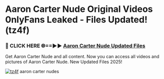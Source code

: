 # Aaron Carter Nude Original Videos 0nlyFans Leaked - Files Updated! (tz4f)

<h3>🔴 CLICK HERE 🌐==►► <a href="https://tinyurl.com/52m3yx9h" rel="nofollow">Aaron Carter Nude Updated Files</a></h3>

Get Aaron Carter Nude and all content. Now you can access all videos and pictures of Aaron Carter Nude. New Updated Files 2025!

[![tz4f](https://i.imgur.com/TnHtlc8.gif)](https://tinyurl.com/52m3yx9h)
aaron carter nudes